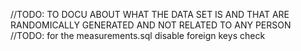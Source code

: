 //TODO: TO DOCU ABOUT WHAT THE DATA SET IS AND THAT ARE RANDOMICALLY GENERATED AND NOT RELATED TO ANY PERSON
//TODO: for the measurements.sql disable foreign keys check